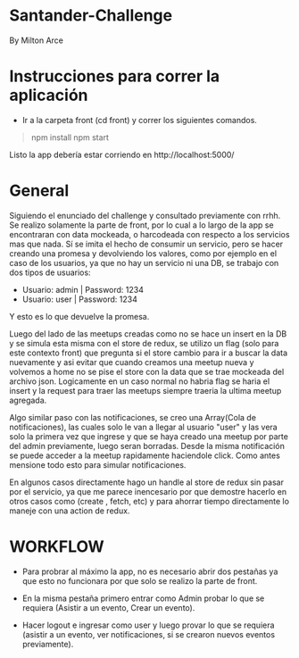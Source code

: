 # Santander-Challenge

By Milton Arce

# Instrucciones para correr la aplicación

- Ir a la carpeta front (cd front) y correr los siguientes comandos.

> npm install
> npm start

Listo la app debería estar corriendo en http://localhost:5000/

# General

Siguiendo el enunciado del challenge y consultado previamente con rrhh. Se realizo solamente la parte de front, por lo cual a lo largo de la app se encontraran con data mockeada, o harcodeada con respecto a los servicios mas que nada. Sí se imita el hecho de consumir un servicio, pero se hacer creando una promesa y devolviendo los valores, como por ejemplo en el caso de los usuarios, ya que no hay un servicio ni una DB, se trabajo con dos tipos de usuarios:

- Usuario: admin | Password: 1234
- Usuario: user | Password: 1234

Y esto es lo que devuelve la promesa.

Luego del lado de las meetups creadas como no se hace un insert en la DB  y se simula esta misma con el store de redux, se utilizo un flag (solo para este contexto front) que pregunta si el store cambio para ir a buscar la data nuevamente y asi evitar que cuando creamos una meetup nueva y volvemos a home no se pise el store con la data que se trae mockeada del archivo json. Logicamente en un caso normal no habria flag se haria el insert y la request para traer las meetups siempre traeria la ultima meetup agregada.

Algo similar paso con las notificaciones, se creo una Array(Cola de notificaciones), las cuales solo le van a llegar al usuario "user" y las vera solo la primera vez que ingrese y que se haya creado una meetup por parte del admin previamente, luego seran borradas. Desde la misma notificación se puede acceder a la meetup rapidamente haciendole click. Como antes mensione todo esto para simular notificaciones.

En algunos casos directamente hago un handle al store de redux sin pasar por el servicio, ya que me parece inencesario por que demostre hacerlo en otros casos como (create , fetch, etc) y para ahorrar tiempo directamente lo maneje con una action de redux.

# WORKFLOW

- Para probrar al máximo la app, no es necesario abrir dos pestañas ya que esto no funcionara por que solo se realizo la parte de front.

- En la misma pestaña primero entrar como Admin probar lo que se requiera (Asistir a un evento, Crear un evento).

- Hacer logout e ingresar como user y luego provar lo que se requiera (asistir a un evento, ver notificaciones, si se crearon nuevos eventos previamente).








